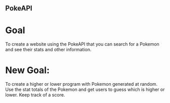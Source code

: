## PokeAPI

# Goal

To create a website using the PokeAPI that you can search for a Pokemon and see
their stats and other information.

# New Goal:

To create a higher or lower program with Pokemon generated at random. Use the
stat totals of the Pokemon and get users to guess which is higher or lower. Keep
track of a score.
